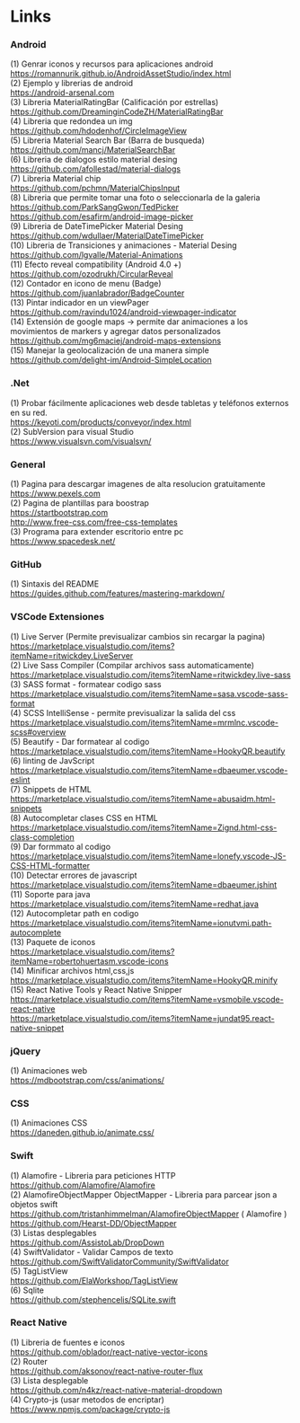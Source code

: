 # Links

### **Android**
(1) Genrar iconos y recursos para aplicaciones android <br>
https://romannurik.github.io/AndroidAssetStudio/index.html <br>
(2) Ejemplo y librerias de android <br>
https://android-arsenal.com <br>
(3) Libreria MaterialRatingBar (Calificación por estrellas) <br>
https://github.com/DreaminginCodeZH/MaterialRatingBar <br>
(4) Libreria que redondea un img <br>
https://github.com/hdodenhof/CircleImageView <br>
(5) Libreria Material Search Bar (Barra de busqueda) <br>
https://github.com/mancj/MaterialSearchBar <br>
(6) Libreria de dialogos estilo material desing <br>
https://github.com/afollestad/material-dialogs <br>
(7) Libreria Material chip <br>
https://github.com/pchmn/MaterialChipsInput <br>
(8) Libreria que permite tomar una foto o seleccionarla de la galeria <br>
https://github.com/ParkSangGwon/TedPicker <br>
https://github.com/esafirm/android-image-picker <br>
(9) Libreria de DateTimePicker Material Desing <br>
https://github.com/wdullaer/MaterialDateTimePicker<br>
(10) Libreria de  Transiciones y animaciones - Material Desing <br>
https://github.com/lgvalle/Material-Animations <br>
(11) Efecto reveal compatibility (Android 4.0 +) <br>
https://github.com/ozodrukh/CircularReveal <br>
(12) Contador en icono de menu (Badge) <br> 
https://github.com/juanlabrador/BadgeCounter <br>
(13) Pintar indicador en un viewPager <br>
https://github.com/ravindu1024/android-viewpager-indicator <br>
(14) Extensión de google maps -> permite dar animaciones a los movimientos de markers y agregar datos personalizados  <br>
https://github.com/mg6maciej/android-maps-extensions <br>
(15) Manejar la geolocalización de una manera simple  <br>
https://github.com/delight-im/Android-SimpleLocation

### **.Net**
(1) Probar fácilmente aplicaciones web desde tabletas y teléfonos externos en su red.<br>
https://keyoti.com/products/conveyor/index.html <br>
(2) SubVersion para visual Studio<br>
https://www.visualsvn.com/visualsvn/ 

### **General**
(1) Pagina para descargar imagenes de alta resolucion gratuitamente <br>
https://www.pexels.com<br>
(2) Pagina de plantillas para boostrap <br>
https://startbootstrap.com <br>
http://www.free-css.com/free-css-templates <br>
(3) Programa para extender escritorio entre pc <br>
https://www.spacedesk.net/ 

### **GitHub**
(1) Sintaxis del README <br>
https://guides.github.com/features/mastering-markdown/

###  **VSCode Extensiones**
(1) Live Server (Permite previsualizar cambios sin recargar la pagina)<br>
https://marketplace.visualstudio.com/items?itemName=ritwickdey.LiveServer<br>
(2) Live Sass Compiler (Compilar archivos sass automaticamente)<br>
https://marketplace.visualstudio.com/items?itemName=ritwickdey.live-sass<br>
(3) SASS format - formatear codigo sass<br>
https://marketplace.visualstudio.com/items?itemName=sasa.vscode-sass-format<br>
(4) SCSS IntelliSense - permite previsualizar la salida del css<br>
https://marketplace.visualstudio.com/items?itemName=mrmlnc.vscode-scss#overview <br>
(5) Beautify -  Dar formatear al codigo  <br>
https://marketplace.visualstudio.com/items?itemName=HookyQR.beautify <br>
(6) linting de JavScript <br>
https://marketplace.visualstudio.com/items?itemName=dbaeumer.vscode-eslint <br>
(7) Snippets de HTML <br>
https://marketplace.visualstudio.com/items?itemName=abusaidm.html-snippets <br>
(8) Autocompletar clases CSS en HTML <br>
https://marketplace.visualstudio.com/items?itemName=Zignd.html-css-class-completion <br>
(9) Dar formmato al codigo <br>
https://marketplace.visualstudio.com/items?itemName=lonefy.vscode-JS-CSS-HTML-formatter <br>
(10) Detectar errores de javascript <br>
https://marketplace.visualstudio.com/items?itemName=dbaeumer.jshint <br>
(11) Soporte para java <br>
https://marketplace.visualstudio.com/items?itemName=redhat.java <br>
(12) Autocompletar path en codigo <br>
https://marketplace.visualstudio.com/items?itemName=ionutvmi.path-autocomplete <br>
(13) Paquete de iconos <br>
https://marketplace.visualstudio.com/items?itemName=robertohuertasm.vscode-icons <br>
(14) Minificar archivos html,css,js <br>
https://marketplace.visualstudio.com/items?itemName=HookyQR.minify <br>
(15) React Native Tools y React Native Snipper <br>
https://marketplace.visualstudio.com/items?itemName=vsmobile.vscode-react-native <br>
https://marketplace.visualstudio.com/items?itemName=jundat95.react-native-snippet


### **jQuery**
(1) Animaciones web <br>
https://mdbootstrap.com/css/animations/

### **CSS**
(1) Animaciones CSS <br>
https://daneden.github.io/animate.css/

### **Swift**
(1) Alamofire - Libreria para peticiones HTTP <br>
https://github.com/Alamofire/Alamofire <br>
(2) AlamofireObjectMapper  ObjectMapper - Libreria para parcear json a objetos swift <br>
https://github.com/tristanhimmelman/AlamofireObjectMapper  ( Alamofire ) <br>
https://github.com/Hearst-DD/ObjectMapper  <br>
(3) Listas desplegables <br>
https://github.com/AssistoLab/DropDown <br>
(4) SwiftValidator - Validar Campos de texto <br>
https://github.com/SwiftValidatorCommunity/SwiftValidator <br>
(5) TagListView <br>
https://github.com/ElaWorkshop/TagListView <br>
(6) Sqlite <br>
https://github.com/stephencelis/SQLite.swift 

### **React Native**
(1) Libreria de fuentes e iconos <br>
https://github.com/oblador/react-native-vector-icons <br>
(2) Router <br>
https://github.com/aksonov/react-native-router-flux <br>
(3) Lista desplegable  <br>
https://github.com/n4kz/react-native-material-dropdown <br>
(4) Crypto-js (usar metodos de encriptar) <br>
https://www.npmjs.com/package/crypto-js 







